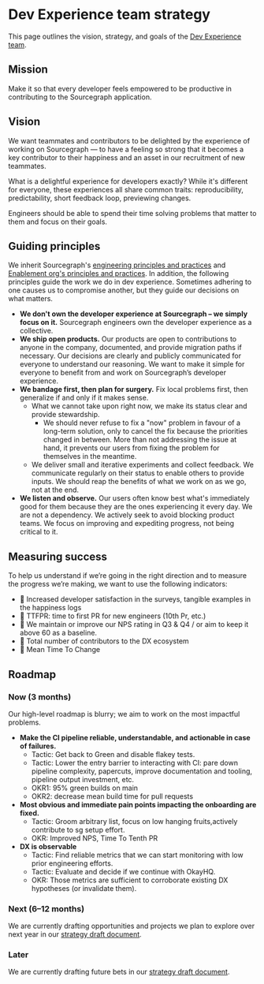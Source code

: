 # Dev Experience team strategy

This page outlines the vision, strategy, and goals of the [Dev Experience team](../../../../departments/product-engineering/engineering/enablement/dev-experience/index.md).

## Mission

Make it so that every developer feels empowered to be productive in contributing to the Sourcegraph application.

## Vision

We want teammates and contributors to be delighted by the experience of working on Sourcegraph — to have a feeling so strong that it becomes a key contributor to their happiness and an asset in our recruitment of new teammates.

What is a delightful experience for developers exactly? While it's different for everyone, these experiences all share common traits: reproducibility, predictability, short feedback loop, previewing changes.

Engineers should be able to spend their time solving problems that matter to them and focus on their goals.

## Guiding principles

We inherit Sourcegraph's [engineering principles and practices](../../../../departments/product-engineering/engineering/process/principles-and-practices.md) and [Enablement org's principles and practices](../../../../departments/product-engineering/engineering/enablement/index.md#principles-and-practices). In addition, the following principles guide the work we do in dev experience. Sometimes adhering to one causes us to compromise another, but they guide our decisions on what matters.

- **We don't own the developer experience at Sourcegraph – we simply focus on it.** Sourcegraph engineers own the developer experience as a collective.
- **We ship open products.** Our products are open to contributions to anyone in the company, documented, and provide migration paths if necessary. Our decisions are clearly and publicly communicated for everyone to understand our reasoning. We want to make it simple for everyone to benefit from and work on Sourcegraph’s developer experience.
- **We bandage first, then plan for surgery.** Fix local problems first, then generalize if and only if it makes sense.
  - What we cannot take upon right now, we make its status clear and provide stewardship.
    - We should never refuse to fix a "now" problem in favour of a long-term solution, only to cancel the fix because the priorities changed in between. More than not addressing the issue at hand, it prevents our users from fixing the problem for themselves in the meantime.
  - We deliver small and iterative experiments and collect feedback. We communicate regularly on their status to enable others to provide inputs. We should reap the benefits of what we work on as we go, not at the end.
- **We listen and observe.** Our users often know best what's immediately good for them because they are the ones experiencing it every day.
  We are not a dependency. We actively seek to avoid blocking product teams. We focus on improving and expediting progress, not being critical to it.

## Measuring success

To help us understand if we’re going in the right direction and to measure the progress we’re making, we want to use the following indicators:

- 🎯 Increased developer satisfaction in the surveys, tangible examples in the happiness logs
- 🎯 TTFPR: time to first PR for new engineers (10th Pr, etc.)
- 🎯 We maintain or improve our NPS rating in Q3 & Q4 / or aim to keep it above 60 as a baseline.
- 🎯 Total number of contributors to the DX ecosystem
- 🎯 Mean Time To Change

## Roadmap

### Now (3 months)

Our high-level roadmap is blurry; we aim to work on the most impactful problems.

- **Make the CI pipeline reliable, understandable, and actionable in case of failures.**
  - Tactic: Get back to Green and disable flakey tests.
  - Tactic: Lower the entry barrier to interacting with CI: pare down pipeline complexity, papercuts, improve documentation and tooling, pipeline output investment, etc.
  - OKR1: 95% green builds on main
  - OKR2: decrease mean build time for pull requests
- **Most obvious and immediate pain points impacting the onboarding are fixed.**
  - Tactic: Groom arbitrary list, focus on low hanging fruits,actively contribute to sg setup effort.
  - OKR: Improved NPS, Time To Tenth PR
- **DX is observable**
  - Tactic: Find reliable metrics that we can start monitoring with low prior engineering efforts.
  - Tactic: Evaluate and decide if we continue with OkayHQ.
  - OKR: Those metrics are sufficient to corroborate existing DX hypotheses (or invalidate them).

### Next (6–12 months)

We are currently drafting opportunities and projects we plan to explore over next year in our [strategy draft document](https://docs.google.com/document/d/1IrIe7NUEr_0RscvWDuvtjAKFRIp4agpc_in1_6T5WBQ/edit#).

### Later

We are currently drafting future bets in our [strategy draft document](https://docs.google.com/document/d/1IrIe7NUEr_0RscvWDuvtjAKFRIp4agpc_in1_6T5WBQ/edit#).
